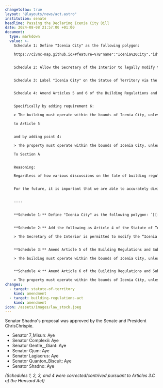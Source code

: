 ```yaml
---
changetolaw: true
layout: "@layouts/news/act.astro"
institution: senate
headline: Passing the Declaring Icenia City Bill
date: 2024-08-08 21:57:00 +01:00
document:
  type: markdown
  value: >-
    Schedule 1: Define "Icenia City" as the following polygon: 

    https://civmc-map.github.io/#feature=%7B"name":"Icenia%20City","id":"a0052631-f3c4-4b2b-89cf-1ff1ac9ef1b2","polygon":"(((-3562,-4494!-3552,-4614!-3576,-4676!-3596,-4722!-3707,-4812!-3749,-4863!-3809,-4778!-3848,-4817!-3866,-4868!-4081,-4859!-4268,-4756!-4424,-4542!-4302,-4196!-4004,-4014!-3764,-4038!-3360,-4348)))"%7D


    Schedule 2: Allow the Secretary of the Interior to legally modify the "Icenia City" polygon to fit the working area of "Icenia City"


    Schedule 3: Label "Icenia City" on the Statue of Territory via the above definition


    Schedule 4: Amend Articles 5 and 6 of the Building Regulations and Subsidies Act to apply only within Icenia City unless given explicit approval by the Secretary of the Treasury or the Secretary of the Interior respectively.


    Specifically by adding requirement 6:

    > The building must operate within the bounds of Icenia City, unless approval is given by the Secretary of Treasury

    to Article 5


    and by adding point 4:

    > The property must operate within the bounds of Icenia City, unless approval is given by the Secretary of the Interior

    To Section A


    Reasoning:

    Regardless of how various discussions on the fate of building regulations in Icenia City resolve, its becoming clear that there are a variety of plans for the mainland. Even our current building and subsidy codes operate with the unspoken rule that they apply to the mainland, without any way of accurately defining that land to anyone who isn't already familiar with our policies.


    For the future, it is important that we are able to accurately divide "Icenia" from "Icenia City"


    ----


    **Schedule 1:** Define "Icenia City" as the following polygon: `[[-3562,-4494],[-3552,-4614],[-3576,-4676],[-3596,-4722],[-3707,-4812],[-3749,-4863],[-3809,-4778],[-3848,-4817],[-3866,-4868],[-4081,-4859],[-4268,-4756],[-4424,-4542],[-4302,-4196],[-4004,-4014],[-3764,-4038],[-3360,-4348]]`


    **Schedule 2:** Add the following as Article 4 of the Statute of Territory:

    > The Secretary of the Interior is permitted to modify the “Icenia City” polygon to fit the working area of "Icenia City".


    **Schedule 3:** Amend Article 5 of the Building Regulations and Subsidies Act to only apply within Icenia City unless given explicit approval by the Secretary of the Treasury, by adding the following as Article 5 (6):

    > The building must operate within the bounds of Icenia City, unless approval is given by the Secretary of Treasury.


    **Schedule 4:** Amend Article 6 of the Building Regulations and Subsidies Act to only apply within Icenia City unless given explicit approval by the Secretary of the Interior, by adding the following to Article 6 (II) (a):

    > The property must operate within the bounds of Icenia City, unless approval is given by the Secretary of the Interior.
changes:
  - target: statute-of-territory
    kind: amendment
  - target: building-regulations-act
    kind: amendment
icon: /assets/images/law_stock.jpeg
---
```

Senator Shadno's proposal was approved by the Senate and President ChrisChrispie.<!--more-->

- Senator 7_Misun: Aye
- Senator Complexii: Aye
- Senator Gentle__Giant: Aye
- Senator Gjum: Aye
- Senator Lagiacrus: Aye
- Senator Quanton_Biscuit: Aye
- Senator Shadno: Aye

*(Schedules 1, 2, 3, and 4 were corrected/contrived pursuant to Articles 3.C of the Hansard Act)*
